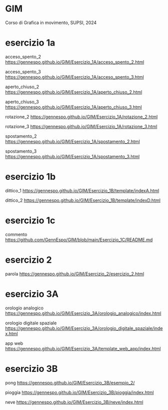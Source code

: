 # GIM
Corso di Grafica in movimento, SUPSI, 2024
# esercizio 1a

acceso_spento_2
    https://gennespo.github.io/GIM/Esercizio_1A/acceso_spento_2.html

acceso_spento_3
    https://gennespo.github.io/GIM/Esercizio_1A/acceso_spento_3.html

aperto_chiuso_2
    https://gennespo.github.io/GIM/Esercizio_1A/aperto_chiuso_2.html

aperto_chiuso_3
    https://gennespo.github.io/GIM/Esercizio_1A/aperto_chiuso_3.html

rotazione_2
    https://gennespo.github.io/GIM/Esercizio_1A/rotazione_2.html

rotazione_3
    https://gennespo.github.io/GIM/Esercizio_1A/rotazione_3.html

spostamento_2
    https://gennespo.github.io/GIM/Esercizio_1A/spostamento_2.html

spostamento_3
    https://gennespo.github.io/GIM/Esercizio_1A/spostamento_3.html

# esercizio 1b
    
dittico_1
    https://gennespo.github.io/GIM/Esercizio_1B/template/indexA.html

dittico_2
    https://gennespo.github.io/GIM/Esercizio_1B/template/indexD.html

# esercizio 1c
    
commento
    https://github.com/GennEspo/GIM/blob/main/Esercizio_1C/README.md

# esercizio 2
   
   parola
   https://gennespo.github.io/GIM/Esercizio_2/esercizio_2.html

# esercizio 3A
   
orologio analogico
    https://gennespo.github.io/GIM/Esercizio_3A/orologio_analogico/index.html

orologio digitale spaziale
    https://gennespo.github.io/GIM/Esercizio_3A/orologio_digitale_spaziale/index.html

app web
    https://gennespo.github.io/GIM/Esercizio_3A/template_web_app/index.html

# esercizio 3B

pong
    https://gennespo.github.io/GIM/Esercizio_3B/esempio_2/

pioggia
    https://gennespo.github.io/GIM/Esercizio_3B/pioggia/index.html

neve
    https://gennespo.github.io/GIM/Esercizio_3B/neve/index.html






